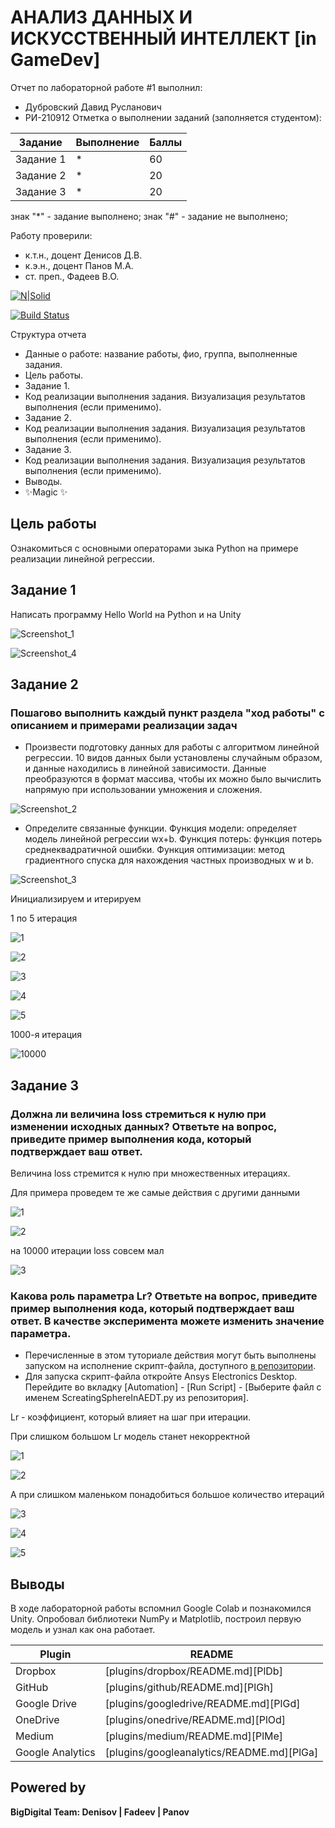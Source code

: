 # АНАЛИЗ ДАННЫХ И ИСКУССТВЕННЫЙ ИНТЕЛЛЕКТ [in GameDev]
Отчет по лабораторной работе #1 выполнил:
- Дубровский Давид Русланович
- РИ-210912
Отметка о выполнении заданий (заполняется студентом):

| Задание | Выполнение | Баллы |
| ------ | ------ | ------ |
| Задание 1 | * | 60 |
| Задание 2 | * | 20 |
| Задание 3 | * | 20 |

знак "*" - задание выполнено; знак "#" - задание не выполнено;

Работу проверили:
- к.т.н., доцент Денисов Д.В.
- к.э.н., доцент Панов М.А.
- ст. преп., Фадеев В.О.

[![N|Solid](https://cldup.com/dTxpPi9lDf.thumb.png)](https://nodesource.com/products/nsolid)

[![Build Status](https://travis-ci.org/joemccann/dillinger.svg?branch=master)](https://travis-ci.org/joemccann/dillinger)

Структура отчета

- Данные о работе: название работы, фио, группа, выполненные задания.
- Цель работы.
- Задание 1.
- Код реализации выполнения задания. Визуализация результатов выполнения (если применимо).
- Задание 2.
- Код реализации выполнения задания. Визуализация результатов выполнения (если применимо).
- Задание 3.
- Код реализации выполнения задания. Визуализация результатов выполнения (если применимо).
- Выводы.
- ✨Magic ✨

## Цель работы
Ознакомиться с основными операторами зыка Python на примере реализации линейной регрессии.

## Задание 1 
Написать программу Hello World на Python и на Unity

![Screenshot_1](https://user-images.githubusercontent.com/92369801/192562632-87982fdd-d9c8-4d8d-92e7-afcc0f303642.jpg)

![Screenshot_4](https://user-images.githubusercontent.com/92369801/192562734-c4012083-3f6b-4919-84a8-2ebdb755ad48.jpg)


## Задание 2
### Пошагово выполнить каждый пункт раздела "ход работы" с описанием и примерами реализации задач
- Произвести подготовку данных для работы с алгоритмом линейной регрессии. 10 видов данных были установлены случайным образом, и данные находились в линейной зависимости. Данные преобразуются в формат массива, чтобы их можно было вычислить напрямую при использовании умножения и сложения.

![Screenshot_2](https://user-images.githubusercontent.com/92369801/192563741-9209cda9-6700-4260-9f0c-1725691b481a.jpg)

- Определите связанные функции. Функция модели: определяет модель линейной регрессии wx+b. Функция потерь: функция потерь среднеквадратичной ошибки. Функция оптимизации: метод градиентного спуска для нахождения частных производных w и b.

![Screenshot_3](https://user-images.githubusercontent.com/92369801/192567212-b133ca07-1f9d-446a-86f8-4306ccc65f56.jpg)

Инициализируем и итерируем

1 по 5 итерация

![1](https://user-images.githubusercontent.com/92369801/192572165-ceb84ed3-1fad-4ebb-92fd-c53114b7173b.jpg)

![2](https://user-images.githubusercontent.com/92369801/192572174-163b2579-0ce9-48c0-b8fc-261678f4d1b2.jpg)

![3](https://user-images.githubusercontent.com/92369801/192572183-1a67ed41-4ce7-4c85-bd02-73bca6aa7640.jpg)

![4](https://user-images.githubusercontent.com/92369801/192572191-dfc22e36-7028-4b3b-a170-c2433a1750e5.jpg)

![5](https://user-images.githubusercontent.com/92369801/192572197-cfe928fd-5172-4741-8c6d-a8bb7129be75.jpg)


1000-я итерация

![10000](https://user-images.githubusercontent.com/92369801/192572204-b6b5e267-ad7f-44e3-9b3e-2a6f976d9b0e.jpg)


## Задание 3
### Должна ли величина loss стремиться к нулю при изменении исходных данных? Ответьте на вопрос, приведите пример выполнения кода, который подтверждает ваш ответ.

Величина loss стремится к нулю при множественных итерациях.

Для примера проведем те же самые действия с другими данными

![1](https://user-images.githubusercontent.com/92369801/192574589-7092d8a1-4ab9-4460-85ae-755a393dde07.jpg)

![2](https://user-images.githubusercontent.com/92369801/192574647-3c2c61ad-5ecc-41cc-80f1-636f6a007a86.jpg)

на 10000 итерации loss совсем мал

![3](https://user-images.githubusercontent.com/92369801/192574694-bfb53075-12e1-4955-936e-c9d9fcce8150.jpg)


### Какова роль параметра Lr? Ответьте на вопрос, приведите пример выполнения кода, который подтверждает ваш ответ. В качестве эксперимента можете изменить значение параметра.

- Перечисленные в этом туториале действия могут быть выполнены запуском на исполнение скрипт-файла, доступного [в репозитории](https://github.com/Den1sovDm1triy/hfss-scripting/blob/main/ScreatingSphereInAEDT.py).
- Для запуска скрипт-файла откройте Ansys Electronics Desktop. Перейдите во вкладку [Automation] - [Run Script] - [Выберите файл с именем ScreatingSphereInAEDT.py из репозитория].

Lr - коэффициент, который влияет на шаг при итерации.

При слишком большом Lr модель станет некорректной

![1](https://user-images.githubusercontent.com/92369801/192575820-33e522bb-a134-45f6-83d0-d7a0651d1d01.jpg)

![2](https://user-images.githubusercontent.com/92369801/192575828-c50db45e-e4b0-4812-a496-d19c7f5ebbf1.jpg)

А при слишком маленьком понадобиться большое количество итераций

![3](https://user-images.githubusercontent.com/92369801/192575972-5043c7a6-0666-4bcf-a645-3c5c7f6ce797.jpg)

![4](https://user-images.githubusercontent.com/92369801/192575983-b3116dd1-a5e0-4598-be64-b7c382a36a1b.jpg)

![5](https://user-images.githubusercontent.com/92369801/192575992-292b21ea-591c-4e39-a520-4d79bc3c50c9.jpg)


## Выводы

В ходе лабораторной работы вспомнил Google Colab и познакомился Unity. Опробовал библиотеки NumPy и Matplotlib, построил первую модель и узнал как она работает.

| Plugin | README |
| ------ | ------ |
| Dropbox | [plugins/dropbox/README.md][PlDb] |
| GitHub | [plugins/github/README.md][PlGh] |
| Google Drive | [plugins/googledrive/README.md][PlGd] |
| OneDrive | [plugins/onedrive/README.md][PlOd] |
| Medium | [plugins/medium/README.md][PlMe] |
| Google Analytics | [plugins/googleanalytics/README.md][PlGa] |

## Powered by

**BigDigital Team: Denisov | Fadeev | Panov**

